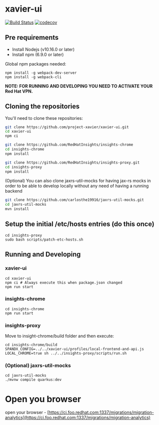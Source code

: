 # xavier-ui
[![Build Status](https://travis-ci.org/project-xavier/xavier-ui.svg?branch=master)](https://travis-ci.org/project-xavier/xavier-ui)
[![codecov](https://codecov.io/gh/project-xavier/xavier-ui/branch/master/graph/badge.svg)](https://codecov.io/gh/project-xavier/xavier-ui)


## Pre requirements
- Install Nodejs (v10.16.0 or later)
- Install npm (6.9.0 or later)

Global npm packages needed:
```shell
npm install -g webpack-dev-server
npm install -g webpack-cli
```

**NOTE: FOR RUNNING AND DEVELOPING YOU NEED TO ACTIVATE YOUR Red Hat VPN.**

## Cloning the repositories
You'll need to clone these repositories:

``` bash
git clone https://github.com/project-xavier/xavier-ui.git
cd xavier-ui
npm ci

git clone https://github.com/RedHatInsights/insights-chrome
cd insights-chrome
npm install

git clone https://github.com/RedHatInsights/insights-proxy.git
cd insights-proxy
npm install
```

(Optional) You can also clone jaxrs-util-mocks for having jax-rs mocks in order to be able to develop locally without any need of having a running backend
``` bash
git clone https://github.com/carlosthe19916/jaxrs-util-mocks.git
cd jaxrs-util-mocks
mvn install
```

## Setup the initial /etc/hosts entries (do this once)

```
cd insights-proxy
sudo bash scripts/patch-etc-hosts.sh
```

## Running and Developing

### xavier-ui
```shell
cd xavier-ui
npm ci # Always execute this when package.json changed
npm run start
```

### insights-chrome

```shell
cd insights-chrome
npm run start
```

### insights-proxy
Move to insight-chrome/build folder and then execute:
```shell
cd insights-chrome/build
SPANDX_CONFIG=../../xavier-ui/profiles/local-frontend-and-api.js LOCAL_CHROME=true sh ../../insights-proxy/scripts/run.sh
```

### (Optional) jaxrs-util-mocks
```shell
cd jaxrs-util-mocks
./mvnw compile quarkus:dev
```

# Open you browser
open your browser - [https://ci.foo.redhat.com:1337/migrations/migration-analytics](https://ci.foo.redhat.com:1337/migrations/migration-analytics)
